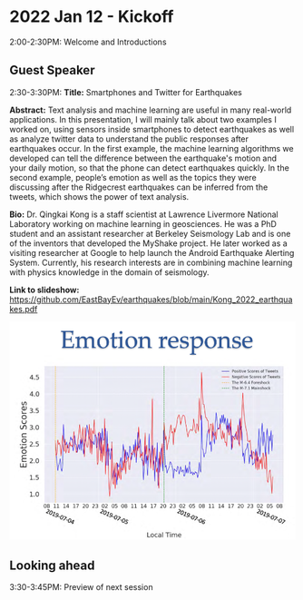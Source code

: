 # 2022 Jan 12 - Kickoff

2:00-2:30PM: Welcome and Introductions

## Guest Speaker

2:30-3:30PM: **Title:** Smartphones and Twitter for Earthquakes

**Abstract:** Text analysis and machine learning are useful in many real-world applications. In this presentation, I will mainly talk about two examples I worked on, using sensors inside smartphones to detect earthquakes as well as analyze twitter data to understand the public responses after earthquakes occur. In the first example, the machine learning algorithms we developed can tell the difference between the earthquake's motion and your daily motion, so that the phone can detect earthquakes quickly. In the second example, people’s emotion as well as the topics they were discussing after the Ridgecrest earthquakes can be inferred from the tweets, which shows the power of text analysis.

**Bio:** Dr. Qingkai Kong is a staff scientist at Lawrence Livermore National Laboratory working on machine learning in geosciences. He was a PhD student and an assistant researcher at Berkeley Seismology Lab and is one of the inventors that developed the MyShake project. He later worked as a visiting researcher at Google to help launch the Android Earthquake Alerting System. Currently, his research interests are in combining machine learning with physics knowledge in the domain of seismology. 

**Link to slideshow:** https://github.com/EastBayEv/earthquakes/blob/main/Kong_2022_earthquakes.pdf

![emotion](img/emotion.png)

## Looking ahead

3:30-3:45PM: Preview of next session

```python

```
